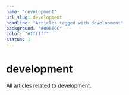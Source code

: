```yaml
---
name: "development"
url_slug: development
headline: "Articles tagged with development"
background: "#0066CC"
color: "#ffffff"
status: 1
---
```


# development

All articles related to development.
